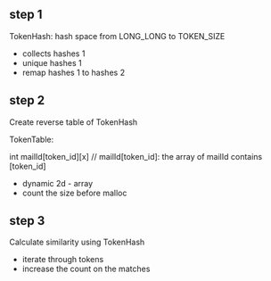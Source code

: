  ## step 1

TokenHash: hash space from LONG_LONG to TOKEN_SIZE

- collects hashes 1
- unique hashes 1
- remap hashes 1 to hashes 2

## step 2

Create reverse table of TokenHash

TokenTable: 

int mailId[token_id][x] // mailId[token_id]: the array of mailId contains [token_id]

- dynamic 2d - array
- count the size before malloc

## step 3

Calculate similarity using TokenHash

- iterate through tokens
- increase the count on the matches



